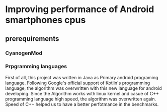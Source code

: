 # Improving performance of Android smartphones cpus

## prerequirements

### CyanogenMod



### Prpgramming languages
First of all, this project was written in Java as Primary android programing language. Following Google's official support of Kotlin's 	programming language, the algorithm was overwritten with this new language for android developing.
Since the Algorithm works with linux kernel and casue of C++ programming language high speed, the algorithm was overwritten again.
Speed of C++ helped us to have a better perfotmance in the benchmarks.



